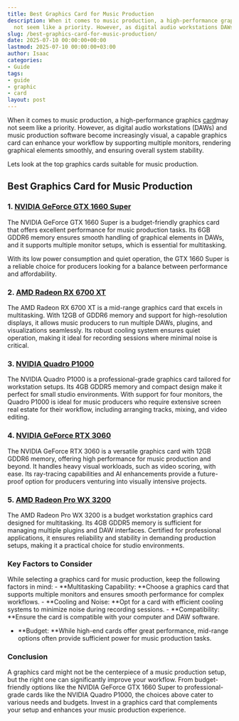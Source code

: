 ```yaml
---
title: Best Graphics Card for Music Production
description: When it comes to music production, a high-performance graphics card may
  not seem like a priority. However, as digital audio workstations DAWs and music...
slug: /best-graphics-card-for-music-production/
date: 2025-07-10 00:00:00+00:00
lastmod: 2025-07-10 00:00:00+03:00
author: Isaac
categories:
- Guide
tags:
- guide
- graphic
- card
layout: post
---
```

When it comes to music production, a high-performance graphics [card](https://pestpolicy.com/format-sd-card-to-fat32/)may not seem like a priority. However, as digital audio workstations (DAWs) and music production software become increasingly visual, a capable graphics card can enhance your workflow by supporting multiple monitors, rendering graphical elements smoothly, and ensuring overall system stability.

Lets look at the top graphics cards suitable for music production.

##  Best Graphics Card for Music Production

### 1. [NVIDIA GeForce GTX 1660 Super](https://www.amazon.com/dp/B0971MKV29?tag=p-policy-20)

The NVIDIA GeForce GTX 1660 Super is a budget-friendly graphics card that offers excellent performance for music production tasks. Its 6GB GDDR6 memory ensures smooth handling of graphical elements in DAWs, and it supports multiple monitor setups, which is essential for multitasking.

With its low power consumption and quiet operation, the GTX 1660 Super is a reliable choice for producers looking for a balance between performance and affordability.

### 2. [AMD Radeon RX 6700 XT](https://www.amazon.com/dp/B08J6F174Z?tag=p-policy-20)

The AMD Radeon RX 6700 XT is a mid-range graphics card that excels in multitasking. With 12GB of GDDR6 memory and support for high-resolution displays, it allows music producers to run multiple DAWs, plugins, and visualizations seamlessly. Its robust cooling system ensures quiet operation, making it ideal for recording sessions where minimal noise is critical.

### 3. [NVIDIA Quadro P1000](https://www.amazon.com/dp/B097CX86QG?tag=p-policy-20)

The NVIDIA Quadro P1000 is a professional-grade graphics card tailored for workstation setups. Its 4GB GDDR5 memory and compact design make it perfect for small studio environments. With support for four monitors, the Quadro P1000 is ideal for music producers who require extensive screen real estate for their workflow, including arranging tracks, mixing, and video editing.

### 4. [NVIDIA GeForce RTX 3060](https://www.amazon.com/dp/B07Z3H4X3P?tag=p-policy-20)

The NVIDIA GeForce RTX 3060 is a versatile graphics card with 12GB GDDR6 memory, offering high performance for music production and beyond. It handles heavy visual workloads, such as video scoring, with ease. Its ray-tracing capabilities and AI enhancements provide a future-proof option for producers venturing into visually intensive projects.

### 5. [AMD Radeon Pro WX 3200](https://www.amazon.com/dp/B08YKXH6P9?tag=p-policy-20)

The AMD Radeon Pro WX 3200 is a budget workstation graphics card designed for multitasking. Its 4GB GDDR5 memory is sufficient for managing multiple plugins and DAW interfaces. Certified for professional applications, it ensures reliability and stability in demanding production setups, making it a practical choice for studio environments.

###  Key Factors to Consider

While selecting a graphics card for music production, keep the following factors in mind: - **Multitasking Capability: **Choose a graphics card that supports multiple monitors and ensures smooth performance for complex workflows. - **Cooling and Noise: **Opt for a card with efficient cooling systems to minimize noise during recording sessions. - **Compatibility: **Ensure the card is compatible with your computer and DAW software.

- **Budget: **While high-end cards offer great performance, mid-range options often provide sufficient power for music production tasks.

###  Conclusion

A graphics card might not be the centerpiece of a music production setup, but the right one can significantly improve your workflow. From budget-friendly options like the NVIDIA GeForce GTX 1660 Super to professional-grade cards like the NVIDIA Quadro P1000, the choices above cater to various needs and budgets. Invest in a graphics card that complements your setup and enhances your music production experience.
